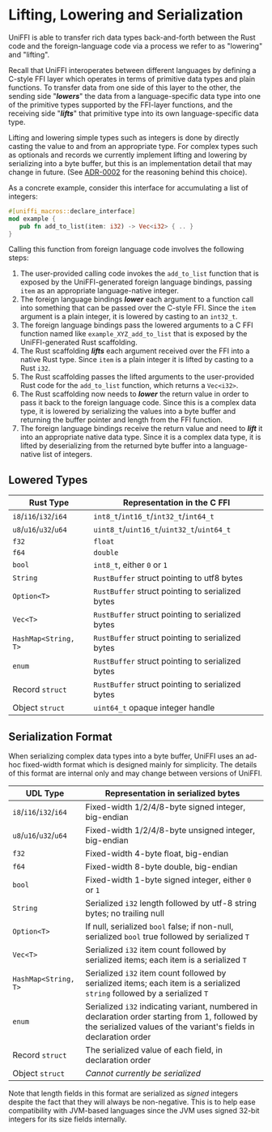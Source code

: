 # Lifting, Lowering and Serialization

UniFFI is able to transfer rich data types back-and-forth between the Rust
code and the foreign-language code via a process we refer to as "lowering"
and "lifting".

Recall that UniFFI interoperates between different languages by defining
a C-style FFI layer which operates in terms of primitive data types and
plain functions. To transfer data from one side of this layer to the other,
the sending side "***lowers***" the data from a language-specific data type
into one of the primitive types supported by the FFI-layer functions, and the
receiving side "***lifts***" that primitive type into its own language-specific
data type.

Lifting and lowering simple types such as integers is done by directly casting the
value to and from an appropriate type. For complex types such as optionals and
records we currently implement lifting and lowering by serializing into a byte
buffer, but this is an implementation detail that may change in future. (See
[ADR-0002](/docs/adr/0002-serialize-complex-datatypes.md) for the reasoning
behind this choice).

As a concrete example, consider this interface for accumulating a list of integers:

```rust
#[uniffi_macros::declare_interface]
mod example {
   pub fn add_to_list(item: i32) -> Vec<i32> { .. }
}
```

Calling this function from foreign language code involves the following steps:

1. The user-provided calling code invokes the `add_to_list` function that is exposed by the
   UniFFI-generated foreign language bindings, passing `item` as an appropriate language-native
   integer.
2. The foreign language bindings ***lower*** each argument to a function call into
   something that can be passed over the C-style FFI. Since the `item` argument is a plain integer,
   it is lowered by casting to an `int32_t`.
3. The foreign language bindings pass the lowered arguments to a C FFI function named
   like `example_XYZ_add_to_list` that is exposed by the UniFFI-generated Rust scaffolding.
4. The Rust scaffolding ***lifts*** each argument received over the FFI into a native
   Rust type. Since `item` is a plain integer it is lifted by casting to a Rust `i32`.
5. The Rust scaffolding passes the lifted arguments to the user-provided Rust code for
   the `add_to_list` function, which returns a `Vec<i32>`.
6. The Rust scaffolding now needs to ***lower*** the return value in order to pass it back
   to the foreign language code. Since this is a complex data type, it is lowered by serializing
   the values into a byte buffer and returning the buffer pointer and length from the
   FFI function.
7. The foreign language bindings receive the return value and need to ***lift*** it into an
   appropriate native data type. Since it is a complex data type, it is lifted by deserializing
   from the returned byte buffer into a language-native list of integers.

## Lowered Types

| Rust Type | Representation in the C FFI |
|----------|-----------------------------|
| `i8`/`i16`/`i32`/`i64` | `int8_t`/`int16_t`/`int32_t`/`int64_t` |
| `u8`/`u16`/`u32`/`u64` | `uint8_t`/`uint16_t`/`uint32_t`/`uint64_t` |
| `f32` | `float` |
| `f64` | `double` |
| `bool` | `int8_t`, either `0` or `1` |
| `String` | `RustBuffer` struct pointing to utf8 bytes |
| `Option<T>` | `RustBuffer` struct pointing to serialized bytes |
| `Vec<T>` | `RustBuffer` struct pointing to serialized bytes |
| `HashMap<String, T>` | `RustBuffer` struct pointing to serialized bytes |
| `enum` | `RustBuffer` struct pointing to serialized bytes |
| Record `struct` | `RustBuffer` struct pointing to serialized bytes |
| Object `struct` | `uint64_t` opaque integer handle |


## Serialization Format

When serializing complex data types into a byte buffer, UniFFI uses an
ad-hoc fixed-width format which is designed mainly for simplicity.
The details of this format are internal only and may change between versions of UniFFI.

| UDL Type | Representation in serialized bytes |
|----------|-----------------------------|
| `i8`/`i16`/`i32`/`i64` | Fixed-width 1/2/4/8-byte signed integer, big-endian|
| `u8`/`u16`/`u32`/`u64` | Fixed-width 1/2/4/8-byte unsigned integer, big-endian |
| `f32` | Fixed-width 4-byte float, big-endian |
| `f64` | Fixed-width 8-byte double, big-endian |
| `bool` | Fixed-width 1-byte signed integer, either `0` or `1` |
| `String` | Serialized `i32` length followed by utf-8 string bytes; no trailing null |
| `Option<T>` | If null, serialized `bool` false; if non-null, serialized `bool` true followed by serialized `T` |
| `Vec<T>` | Serialized `i32` item count followed by serialized items; each item is a serialized `T` |
| `HashMap<String, T>` | Serialized `i32` item count followed by serialized items; each item is a serialized `string` followed by a serialized `T` |
| `enum` | Serialized `i32` indicating variant, numbered in declaration order starting from 1, followed by the serialized values of the variant's fields in declaration order |
| Record `struct` | The serialized value of each field, in declaration order |
| Object `struct` | *Cannot currently be serialized* |

Note that length fields in this format are serialized as *signed* integers
despite the fact that they will always be non-negative. This is to help
ease compatibility with JVM-based languages since the JVM uses signed 32-bit
integers for its size fields internally.

